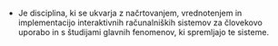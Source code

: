 
- Je disciplina, ki se ukvarja z načrtovanjem, vrednotenjem in implementacijo interaktivnih računalniških sistemov za človekovo uporabo in s študijami glavnih fenomenov, ki spremljajo te sisteme. 